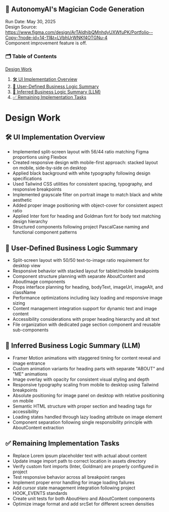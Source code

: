
## 🧙 AutonomyAI's Magician Code Generation
Run Date: May 30, 2025  
Design Source: https://www.figma.com/design/ArTAldhibQMnhdyUXWfuPK/Portfolio--Copy-?node-id=14-11&t=LVbhUrWNKf4OTGNu-4  
Component improvement feature is off.

### 🗂 Table of Contents
[Design Work](#design-work)
1. [🛠 UI Implementation Overview](#🛠-ui-implementation-overview)
2. [🧠 User-Defined Business Logic Summary](#🧠-user-defined-business-logic-summary)
3. [🤖 Inferred Business Logic Summary (LLM)](#🤖-inferred-business-logic-summary-llm)
4. [✅ Remaining Implementation Tasks](#✅-remaining-implementation-tasks)


# Design Work
## 🛠 UI Implementation Overview
- Implemented split-screen layout with 56/44 ratio matching Figma proportions using Flexbox
- Created responsive design with mobile-first approach: stacked layout on mobile, side-by-side on desktop
- Applied black background with white typography following design specifications
- Used Tailwind CSS utilities for consistent spacing, typography, and responsive breakpoints
- Implemented grayscale filter on portrait image to match black and white aesthetic
- Added proper image positioning with object-cover for consistent aspect ratio
- Applied Inter font for heading and Goldman font for body text matching design hierarchy
- Structured components following project PascalCase naming and functional component patterns

## 🧠 User-Defined Business Logic Summary
- Split-screen layout with 50/50 text-to-image ratio requirement for desktop view
- Responsive behavior with stacked layout for tablet/mobile breakpoints
- Component structure planning with separate AboutContent and AboutImage components
- Props interface planning for heading, bodyText, imageUrl, imageAlt, and className
- Performance optimizations including lazy loading and responsive image sizing
- Content management integration support for dynamic text and image content
- Accessibility considerations with proper heading hierarchy and alt text
- File organization with dedicated page section component and reusable sub-components

## 🤖 Inferred Business Logic Summary (LLM)
- Framer Motion animations with staggered timing for content reveal and image entrance
- Custom animation variants for heading parts with separate "ABOUT" and "ME" animations
- Image overlay with opacity for consistent visual styling and depth
- Responsive typography scaling from mobile to desktop using Tailwind breakpoints
- Absolute positioning for image panel on desktop with relative positioning on mobile
- Semantic HTML structure with proper section and heading tags for accessibility
- Loading states handled through lazy loading attribute on image element
- Component separation following single responsibility principle with AboutContent extraction

## ✅ Remaining Implementation Tasks
- Replace Lorem ipsum placeholder text with actual about content
- Update image import path to correct location in assets directory
- Verify custom font imports (Inter, Goldman) are properly configured in project
- Test responsive behavior across all breakpoint ranges
- Implement proper error handling for image loading failures
- Add cursor state management integration following project HOOK_EVENTS standards
- Create unit tests for both AboutHero and AboutContent components
- Optimize image format and add srcSet for different screen densities
